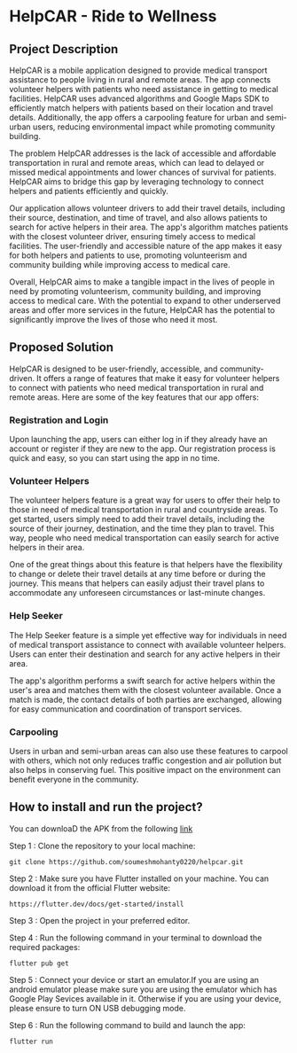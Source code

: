 # HelpCAR - Ride to Wellness

## Project Description

HelpCAR is a mobile application designed to provide medical transport assistance to people living in rural and remote areas. The app connects volunteer helpers with patients who need assistance in getting to medical facilities. HelpCAR uses advanced algorithms and Google Maps SDK to efficiently match helpers with patients based on their location and travel details. Additionally, the app offers a carpooling feature for urban and semi-urban users, reducing environmental impact while promoting community building.

The problem HelpCAR addresses is the lack of accessible and affordable transportation in rural and remote areas, which can lead to delayed or missed medical appointments and lower chances of survival for patients. HelpCAR aims to bridge this gap by leveraging technology to connect helpers and patients efficiently and quickly.

Our application allows volunteer drivers to add their travel details, including their source, destination, and time of travel, and also allows patients to search for active helpers in their area. The app's algorithm matches patients with the closest volunteer driver, ensuring timely access to medical facilities. The user-friendly and accessible nature of the app makes it easy for both helpers and patients to use, promoting volunteerism and community building while improving access to medical care.

Overall, HelpCAR aims to make a tangible impact in the lives of people in need by promoting volunteerism, community building, and improving access to medical care. With the potential to expand to other underserved areas and offer more services in the future, HelpCAR has the potential to significantly improve the lives of those who need it most.

## Proposed Solution

HelpCAR is designed to be user-friendly, accessible, and community-driven. It offers a range of features that make it easy for volunteer helpers to connect with patients who need medical transportation in rural and remote areas. Here are some of the key features that our app offers:

### Registration and Login

Upon launching the app, users can either log in if they already have an account or register if they are new to the app. Our registration process is quick and easy, so you can start using the app in no time.

### Volunteer Helpers

The volunteer helpers feature is a great way for users to offer their help to those in need of medical transportation in rural and countryside areas. To get started, users simply need to add their travel details, including the source of their journey, destination, and the time they plan to travel. This way, people who need medical transportation can easily search for active helpers in their area.

One of the great things about this feature is that helpers have the flexibility to change or delete their travel details at any time before or during the journey. This means that helpers can easily adjust their travel plans to accommodate any unforeseen circumstances or last-minute changes.

### Help Seeker

The Help Seeker feature is a simple yet effective way for individuals in need of medical transport assistance to connect with available volunteer helpers. Users can enter their destination and search for any active helpers in their area.

The app's algorithm performs a swift search for active helpers within the user's area and matches them with the closest volunteer available. Once a match is made, the contact details of both parties are exchanged, allowing for easy communication and coordination of transport services.

### Carpooling

Users in urban and semi-urban areas can also use these features to carpool with others, which not only reduces traffic congestion and air pollution but also helps in conserving fuel. This positive impact on the environment can benefit everyone in the community.

## How to install and run the project?

You can downloaD the APK from the following [link](https://drive.google.com/drive/folders/1KSDa2PtwqXM12ES4fZ4qbFHjx8Q8YczG?usp=sharing)

Step 1 :
Clone the repository to your local machine:
```
git clone https://github.com/soumeshmohanty0220/helpcar.git
```

Step 2 :
Make sure you have Flutter installed on your machine. You can download it from the official Flutter website: 
```
https://flutter.dev/docs/get-started/install
```
Step 3 :
Open the project in your preferred editor.

Step 4 : 
Run the following command in your terminal to download the required packages:
```
flutter pub get 
```

Step 5 :
Connect your device or start an emulator.If you are using an android emulator please make sure you are using the emulator which has Google Play Sevices available in it. Otherwise if you are using your device, please ensure to turn ON USB debugging mode.

Step 6 :
Run the following command to build and launch the app:
```
flutter run
```
